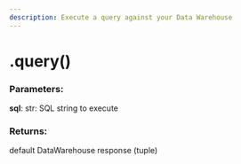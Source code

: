 ```yaml
---
description: Execute a query against your Data Warehouse
---
```


# .query()

### Parameters:

**sql**: str: SQL string to execute

### Returns:&#x20;

default DataWarehouse response (tuple)
